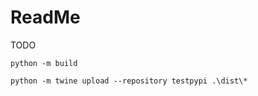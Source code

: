 # ReadMe
TODO

```
python -m build
```


```
python -m twine upload --repository testpypi .\dist\*
```

